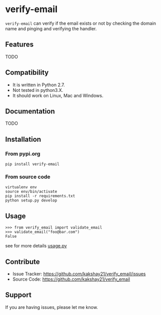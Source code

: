 # verify-email

``verify-email`` can verify if the email exists or not by checking the domain name and pinging and verifying the handler.

## Features
TODO

## Compatibility
- It is written in Python 2.7.
- Not tested in python3.X.
- It should work on Linux, Mac and Windows.

## Documentation
TODO

## Installation
### From pypi.org
```
pip install verify-email
```
### From source code
```
virtualenv env 
source env/bin/activate
pip install -r requirements.txt
python setup.py develop
```

## Usage
```
>>> from verify_email import validate_email
>>> validate_email("foo@bar.com")
False
```
see for more details [usage.py](https://github.com/kakshay21/verify_email/blob/master/verify_email/usage.py)

## Contribute
- Issue Tracker: https://github.com/kakshay21/verify_email/issues
- Source Code: https://github.com/kakshay21/verify_email

## Support
If you are having issues, please let me know.
